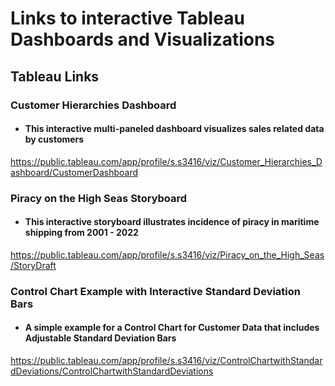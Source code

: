# Links to __interactive__ Tableau Dashboards and Visualizations

## Tableau Links
### Customer Hierarchies Dashboard 
#### <ul><li>This interactive multi-paneled dashboard visualizes sales related data by customers </li></ul>

https://public.tableau.com/app/profile/s.s3416/viz/Customer_Hierarchies_Dashboard/CustomerDashboard 

### Piracy on the High Seas Storyboard
#### <ul><li>This interactive storyboard illustrates incidence of piracy in maritime shipping from 2001 - 2022</li></ul>

https://public.tableau.com/app/profile/s.s3416/viz/Piracy_on_the_High_Seas/StoryDraft 

### Control Chart Example with Interactive Standard Deviation Bars
#### <ul><li>A simple example for a Control Chart for Customer Data that includes Adjustable  Standard Deviation Bars</li></ul>
https://public.tableau.com/app/profile/s.s3416/viz/ControlChartwithStandardDeviations/ControlChartwithStandardDeviations

